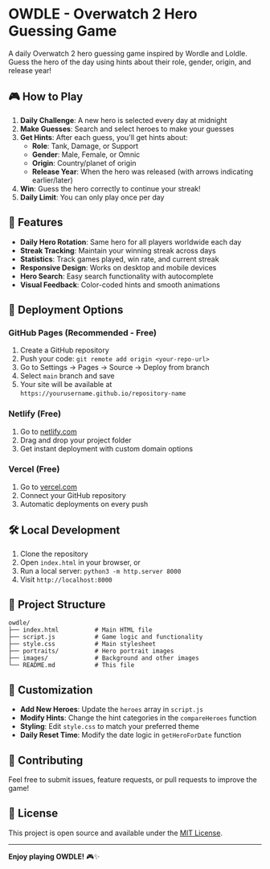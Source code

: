 # OWDLE - Overwatch 2 Hero Guessing Game

A daily Overwatch 2 hero guessing game inspired by Wordle and Loldle. Guess the hero of the day using hints about their role, gender, origin, and release year!

## 🎮 How to Play

1. **Daily Challenge**: A new hero is selected every day at midnight
2. **Make Guesses**: Search and select heroes to make your guesses
3. **Get Hints**: After each guess, you'll get hints about:
   - **Role**: Tank, Damage, or Support
   - **Gender**: Male, Female, or Omnic
   - **Origin**: Country/planet of origin
   - **Release Year**: When the hero was released (with arrows indicating earlier/later)
4. **Win**: Guess the hero correctly to continue your streak!
5. **Daily Limit**: You can only play once per day

## 🎯 Features

- **Daily Hero Rotation**: Same hero for all players worldwide each day
- **Streak Tracking**: Maintain your winning streak across days
- **Statistics**: Track games played, win rate, and current streak
- **Responsive Design**: Works on desktop and mobile devices
- **Hero Search**: Easy search functionality with autocomplete
- **Visual Feedback**: Color-coded hints and smooth animations

## 🚀 Deployment Options

### GitHub Pages (Recommended - Free)
1. Create a GitHub repository
2. Push your code: `git remote add origin <your-repo-url>`
3. Go to Settings → Pages → Source → Deploy from branch
4. Select `main` branch and save
5. Your site will be available at `https://yourusername.github.io/repository-name`

### Netlify (Free)
1. Go to [netlify.com](https://netlify.com)
2. Drag and drop your project folder
3. Get instant deployment with custom domain options

### Vercel (Free)
1. Go to [vercel.com](https://vercel.com)
2. Connect your GitHub repository
3. Automatic deployments on every push

## 🛠️ Local Development

1. Clone the repository
2. Open `index.html` in your browser, or
3. Run a local server: `python3 -m http.server 8000`
4. Visit `http://localhost:8000`

## 📁 Project Structure

```
owdle/
├── index.html          # Main HTML file
├── script.js           # Game logic and functionality
├── style.css           # Main stylesheet
├── portraits/          # Hero portrait images
├── images/             # Background and other images
└── README.md           # This file
```

## 🎨 Customization

- **Add New Heroes**: Update the `heroes` array in `script.js`
- **Modify Hints**: Change the hint categories in the `compareHeroes` function
- **Styling**: Edit `style.css` to match your preferred theme
- **Daily Reset Time**: Modify the date logic in `getHeroForDate` function

## 🤝 Contributing

Feel free to submit issues, feature requests, or pull requests to improve the game!

## 📄 License

This project is open source and available under the [MIT License](LICENSE).

---

**Enjoy playing OWDLE!** 🎮✨ 